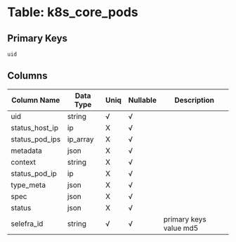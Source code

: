 # Table: k8s_core_pods

## Primary Keys 

```
uid
```


## Columns 

|  Column Name   |  Data Type  | Uniq | Nullable | Description | 
|  ----  | ----  | ----  | ----  | ---- | 
| uid | string | √ | √ |  | 
| status_host_ip | ip | X | √ |  | 
| status_pod_ips | ip_array | X | √ |  | 
| metadata | json | X | √ |  | 
| context | string | X | √ |  | 
| status_pod_ip | ip | X | √ |  | 
| type_meta | json | X | √ |  | 
| spec | json | X | √ |  | 
| status | json | X | √ |  | 
| selefra_id | string | √ | √ | primary keys value md5 | 


